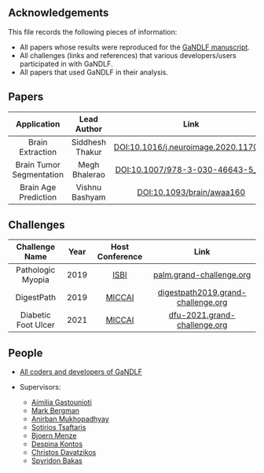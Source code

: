 ## Acknowledgements

This file records the following pieces of information:

- All papers whose results were reproduced for the [GaNDLF manuscript](https://arxiv.org/abs/2103.01006).
- All challenges (links and references) that various developers/users participated in with GaNDLF.
- All papers that used GaNDLF in their analysis.


## Papers

|        **Application**       |   **Lead Author**   |                       **Link**                       |
|:------------------------:|:---------------:|:------------------------------------------------:|
|     Brain Extraction     | Siddhesh Thakur | [DOI:10.1016/j.neuroimage.2020.117081](https://doi.org/10.1016/j.neuroimage.2020.117081) |
| Brain Tumor Segmentation |  Megh Bhalerao  |   [DOI:10.1007/978-3-030-46643-5_21](https://doi.org/10.1007/978-3-030-46643-5_21)   |
|   Brain Age Prediction   |  Vishnu Bashyam |       [DOI:10.1093/brain/awaa160](https://doi.org/10.1093/brain/awaa160)      |

## Challenges

|    **Challenge Name**   | **Year** |               **Host Conference**               |                       **Link**                       |
|:-------------------:|:----:|:-------------------------------------------:|:------------------------------------------------:|
|  Pathologic Myopia  | 2019 | [ISBI](https://biomedicalimaging.org/2019/) |         [palm.grand-challenge.org](https://palm.grand-challenge.org/)        |
|      DigestPath     | 2019 |    [MICCAI](https://www.miccai2019.org/)    | [digestpath2019.grand-challenge.org](https://digestpath2019.grand-challenge.org/Home/) |
| Diabetic Foot Ulcer | 2021 |     [MICCAI](https://miccai2021.org/en/)    |       [dfu-2021.grand-challenge.org](https://dfu-2021.grand-challenge.org/)      |


## People

- [All coders and developers of GaNDLF](https://github.com/CBICA/GaNDLF/graphs/contributors)

- Supervisors:
  - [Aimilia Gastounioti](https://www.med.upenn.edu/cbica/sbia/aimiliag.html)
  - [Mark Bergman](https://www.med.upenn.edu/sbia/mbergman.html)
  - [Anirban Mukhopadhyay](https://sites.google.com/site/geometricanirban/)
  - [Sotirios Tsaftaris](https://vios.science/team/tsaftaris)
  - [Bjoern Menze](https://www.dqbm.uzh.ch/en/research/groups/menze.html)
  - [Despina Kontos](https://www.med.upenn.edu/cbica/cbig/despinak.html)
  - [Christos Davatzikos](https://www.med.upenn.edu/cbica/christos/)
  - [Spyridon Bakas](https://www.med.upenn.edu/cbica/sbakas/)
